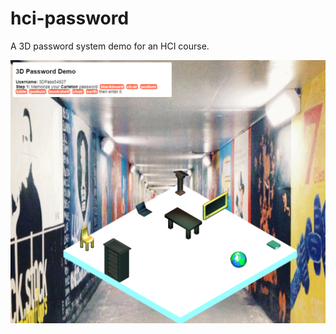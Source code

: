 # hci-password

A 3D password system demo for an HCI course.

![](https://raw.githubusercontent.com/qubard/hci-password/master/screenshot.png)